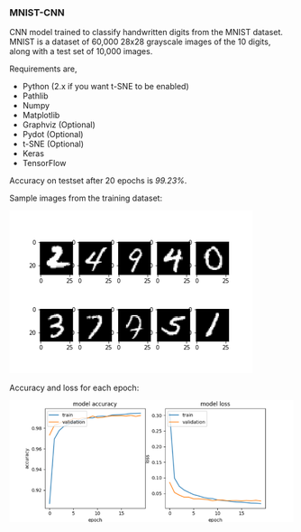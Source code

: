 ### MNIST-CNN

CNN model trained to classify handwritten digits from the MNIST dataset. MNIST is a dataset of 60,000 28x28 grayscale images of the 10 digits, along with a test set of 10,000 images.

Requirements are,

* Python (2.x if you want t-SNE to be enabled)
* Pathlib
* Numpy
* Matplotlib
* Graphviz (Optional)
* Pydot (Optional)
* t-SNE (Optional)
* Keras
* TensorFlow

Accuracy on testset after 20 epochs is *99.23%*.

Sample images from the training dataset:

![figure_1](fig/sample_images.png)

Accuracy and loss for each epoch:

![figure_2](fig/acc_loss.png)
